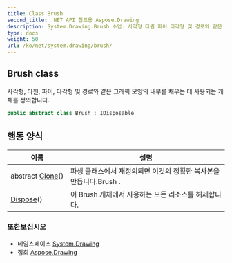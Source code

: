 ```yaml
---
title: Class Brush
second_title: .NET API 참조용 Aspose.Drawing
description: System.Drawing.Brush 수업. 사각형 타원 파이 다각형 및 경로와 같은 그래픽 모양의 내부를 채우는 데 사용되는 개체를 정의합니다.
type: docs
weight: 50
url: /ko/net/system.drawing/brush/
---
```

## Brush class

사각형, 타원, 파이, 다각형 및 경로와 같은 그래픽 모양의 내부를 채우는 데 사용되는 개체를 정의합니다.

```csharp
public abstract class Brush : IDisposable
```

## 행동 양식

| 이름 | 설명 |
| --- | --- |
| abstract [Clone](../../system.drawing/brush/clone/)() | 파생 클래스에서 재정의되면 이것의 정확한 복사본을 만듭니다.Brush . |
| [Dispose](../../system.drawing/brush/dispose/)() | 이 Brush 개체에서 사용하는 모든 리소스를 해제합니다. |

### 또한보십시오

* 네임스페이스 [System.Drawing](../../system.drawing/)
* 집회 [Aspose.Drawing](../../)


